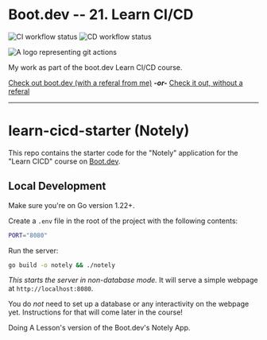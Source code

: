 #  Boot.dev -- 21. Learn CI/CD
![CI workflow status](https://github.com/iamwzl/bootdev-learn-cicd-starter/actions/workflows/ci.yml/badge.svg)    ![CD workflow status](https://github.com/iamwzl/bootdev-learn-cicd-starter/actions/workflows/cd.yml/badge.svg)

![A logo representing git actions](https://storage.googleapis.com/qvault-webapp-dynamic-assets/course_assets/pcgPbf9.png)

My work as part of the boot.dev Learn CI/CD course.

[Check out boot.dev (with a referal from me)](https://wzl.to/boot.dev)  ***-or-*** [Check it out, without a referal](https://wzl.to/boot.dev_noref)

- - -
# learn-cicd-starter (Notely)

This repo contains the starter code for the "Notely" application for the "Learn CICD" course on [Boot.dev](https://boot.dev).

## Local Development

Make sure you're on Go version 1.22+.

Create a `.env` file in the root of the project with the following contents:

```bash
PORT="8080"
```

Run the server:

```bash
go build -o notely && ./notely
```

*This starts the server in non-database mode.* It will serve a simple webpage at `http://localhost:8080`.

You do *not* need to set up a database or any interactivity on the webpage yet. Instructions for that will come later in the course!


Doing A Lesson's version of the Boot.dev's Notely App.
